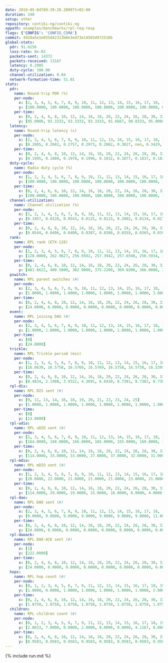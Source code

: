 ```yaml
---
date: 2019-05-04T09:39:28.200971+02:00
duration: 240
setup: other
repository: contiki-ng/contiki-ng
xppath: examples/benchmarks/rpl-req-resp
flags: {'CONFIG': 'CONFIG_CSMA'}
commit: 4928a5e1e035d42313b0e3ed73e14565d972510b
global-stats:
  pdr: 91.6156
  loss-rate: 8e-02
  packets-sent: 14372
  packets-received: 13167
  latency: 0.2905
  duty-cycle: 100.00
  channel-utilization: 0.04
  network-formation-time: 51.01
stats:
  pdr:
    name: Round-trip PDR (%)
    per-node:
      x: [2, 3, 4, 5, 6, 7, 8, 9, 10, 11, 12, 13, 14, 15, 16, 17, 18, 19, 20, 21, 22, 23, 24, 25]
      y: [100.0000, 100.0000, 100.0000, 100.0000, 100.0000, 100.0000, 0.0000, 99.0033, 0.0000, 100.0000, 99.0625, 100.0000, 100.0000, 100.0000, 100.0000, 100.0000, 100.0000, 99.3243, 100.0000, 100.0000, 100.0000, 100.0000, 99.3139, 100.0000]
    per-time:
      x: [0, 2, 4, 6, 8, 10, 12, 14, 16, 18, 20, 22, 24, 26, 28, 30, 32, 34, 36, 38, 40, 42, 44, 46, 48, 50, 52, 54, 56, 58, 60, 62, 64, 66, 68, 70, 72, 74, 76, 78, 80, 82, 84, 86, 88, 90, 92, 94, 96, 98, 100, 102, 104, 106, 108, 110, 112, 114, 116, 118, 120, 122, 124, 126, 128, 130, 132, 134, 136, 138, 140, 142, 144, 146, 148, 150, 152, 154, 156, 158, 160, 162, 164, 166, 168, 170, 172, 174, 176, 178, 180, 182, 184, 186, 188, 190, 192, 194, 196, 198, 200, 202, 204, 206, 208, 210, 212, 214, 216, 218, 220, 222, 224, 226, 228, 230, 232, 234, 236, 238, 240]
      y: [95.0000, 93.3333, 93.3333, 93.3333, 91.6667, 90.8333, 95.0000, 90.0000, 87.5000, 91.6667, 93.3333, 89.1667, 89.1667, 95.0000, 93.3333, 97.5000, 95.0000, 89.1667, 90.0000, 93.3333, 86.6667, 91.6667, 88.3333, 92.5000, 91.6667, 90.0000, 93.3884, 93.2773, 90.9091, 91.6667, 91.5966, 94.1667, 89.1667, 90.8333, 90.9091, 97.5000, 91.5966, 93.3333, 92.5620, 93.3333, 94.1176, 91.6667, 90.9091, 92.4370, 88.3333, 91.6667, 94.1667, 92.5000, 90.0826, 93.3333, 94.1667, 88.3333, 92.4370, 91.6667, 90.0000, 90.8333, 87.5000, 92.5000, 88.3333, 91.6667, 95.0000, 94.2149, 94.1667, 92.4370, 90.9091, 93.3333, 90.8333, 92.5000, 92.5000, 90.8333, 94.1667, 90.8333, 92.5000, 91.6667, 92.5000, 93.3333, 85.0000, 90.8333, 90.0000, 94.1667, 93.3333, 93.3333, 91.6667, 90.8333, 92.5000, 95.7983, 88.4298, 93.3333, 87.5000, 92.5000, 88.3333, 87.5000, 90.8333, 90.8333, 92.5000, 89.1667, 89.1667, 88.3333, 91.6667, 93.3333, 91.6667, 91.6667, 93.3333, 91.6667, 89.1667, 93.3333, 90.0000, 95.0000, 90.8333, 91.6667, 91.6667, 86.6667, 90.0000, 86.6667, 88.3333, 91.6667, 88.3333, 95.8333, 93.3333, 92.3077, null]
  latency:
    name: Round-trip latency (s)
    per-node:
      x: [2, 3, 4, 5, 6, 7, 8, 9, 10, 11, 12, 13, 14, 15, 16, 17, 18, 19, 20, 21, 22, 23, 24, 25]
      y: [0.2805, 0.2682, 0.2757, 0.2973, 0.2862, 0.3027, nan, 0.3429, nan, 0.3050, 0.3129, 0.2977, 0.2857, 0.2917, 0.3040, 0.2772, 0.3012, 0.3025, 0.2726, 0.2797, 0.2692, 0.2796, 0.2800, 0.2800]
    per-time:
      x: [0, 2, 4, 6, 8, 10, 12, 14, 16, 18, 20, 22, 24, 26, 28, 30, 32, 34, 36, 38, 40, 42, 44, 46, 48, 50, 52, 54, 56, 58, 60, 62, 64, 66, 68, 70, 72, 74, 76, 78, 80, 82, 84, 86, 88, 90, 92, 94, 96, 98, 100, 102, 104, 106, 108, 110, 112, 114, 116, 118, 120, 122, 124, 126, 128, 130, 132, 134, 136, 138, 140, 142, 144, 146, 148, 150, 152, 154, 156, 158, 160, 162, 164, 166, 168, 170, 172, 174, 176, 178, 180, 182, 184, 186, 188, 190, 192, 194, 196, 198, 200, 202, 204, 206, 208, 210, 212, 214, 216, 218, 220, 222, 224, 226, 228, 230, 232, 234, 236, 238, 240]
      y: [0.1995, 0.1880, 0.1978, 0.1996, 0.1932, 0.1877, 0.1837, 0.1836, 0.1740, 0.1905, 0.1831, 0.2040, 0.1848, 0.1823, 0.2021, 0.1850, 0.1894, 0.1913, 0.1865, 0.1890, 0.1932, 0.1855, 0.1828, 0.1919, 0.1828, 0.1946, 0.1911, 0.1831, 0.1858, 0.1821, 0.1797, 0.1845, 0.1878, 0.1803, 0.1884, 0.1957, 0.1829, 0.1887, 0.1827, 0.1868, 0.1828, 0.1817, 0.1859, 0.1823, 0.1840, 0.1892, 0.1874, 0.1889, 0.1894, 0.1848, 0.1879, 0.1772, 0.1895, 0.1993, 0.1942, 0.1962, 0.1860, 0.1938, 0.1933, 0.1983, 0.1917, 0.1941, 0.1872, 0.1937, 0.1942, 0.3259, 0.3532, 0.3309, 0.3404, 0.2595, 0.3008, 0.2900, 0.3206, 0.3678, 0.2916, 0.2758, 0.2241, 0.2512, 0.2336, 0.2184, 0.2075, 0.1988, 0.1816, 0.1893, 0.1961, 0.1855, 0.1855, 0.1957, 0.1812, 0.1905, 0.1821, 0.1866, 0.1776, 0.1935, 0.1905, 0.1840, 0.1886, 0.1987, 0.1844, 0.1893, 0.1891, 0.1915, 0.1880, 0.1906, 0.1840, 0.7164, 1.0647, 1.0404, 0.9997, 0.9948, 1.0015, 0.9657, 0.9312, 0.9095, 0.8473, 0.8944, 0.8107, 0.8701, 0.7915, 0.8536, null]
  duty-cycle:
    name: Radio duty cycle (%)
    per-node:
      x: [1, 2, 3, 4, 5, 6, 7, 8, 9, 10, 11, 12, 13, 14, 15, 16, 17, 18, 19, 20, 21, 22, 23, 24, 25]
      y: [100.0000, 100.0000, 100.0000, 100.0000, 100.0000, 100.0000, 100.0000, 100.0000, 100.0000, 100.0000, 100.0000, 100.0000, 100.0000, 100.0000, 100.0000, 100.0000, 100.0000, 100.0000, 100.0000, 100.0000, 100.0000, 100.0000, 100.0000, 100.0000, 100.0000]
    per-time:
      x: [0, 2, 4, 6, 8, 10, 12, 14, 16, 18, 20, 22, 24, 26, 28, 30, 32, 34, 36, 38, 40, 42, 44, 46, 48, 50, 52, 54, 56, 58, 60, 62, 64, 66, 68, 70, 72, 74, 76, 78, 80, 82, 84, 86, 88, 90, 92, 94, 96, 98, 100, 102, 104, 106, 108, 110, 112, 114, 116, 118, 120, 122, 124, 126, 128, 130, 132, 134, 136, 138, 140, 142, 144, 146, 148, 150, 152, 154, 156, 158, 160, 162, 164, 166, 168, 170, 172, 174, 176, 178, 180, 182, 184, 186, 188, 190, 192, 194, 196, 198, 200, 202, 204, 206, 208, 210, 212, 214, 216, 218, 220, 222, 224, 226, 228, 230, 232, 234, 236, 238]
      y: [100.0000, 100.0000, 100.0000, 100.0000, 100.0000, 100.0000, 100.0000, 100.0000, 100.0000, 100.0000, 100.0000, 100.0000, 100.0000, 100.0000, 100.0000, 100.0000, 100.0000, 100.0000, 100.0000, 100.0000, 100.0000, 100.0000, 100.0000, 100.0000, 100.0000, 100.0000, 100.0000, 100.0000, 100.0000, 100.0000, 100.0000, 100.0000, 100.0000, 100.0000, 100.0000, 100.0000, 100.0000, 100.0000, 100.0000, 100.0000, 100.0000, 100.0000, 100.0000, 100.0000, 100.0000, 100.0000, 100.0000, 100.0000, 100.0000, 100.0000, 100.0000, 100.0000, 100.0000, 100.0000, 100.0000, 100.0000, 100.0000, 100.0000, 100.0000, 100.0000, 100.0000, 100.0000, 100.0000, 100.0000, 100.0000, 100.0000, 100.0000, 100.0000, 100.0000, 100.0000, 100.0000, 100.0000, 100.0000, 100.0000, 100.0000, 100.0000, 100.0000, 100.0000, 100.0000, 100.0000, 100.0000, 100.0000, 100.0000, 100.0000, 100.0000, 100.0000, 100.0000, 100.0000, 100.0000, 100.0000, 100.0000, 100.0000, 100.0000, 100.0000, 100.0000, 100.0000, 100.0000, 100.0000, 100.0000, 100.0000, 100.0000, 100.0000, 100.0000, 100.0000, 100.0000, 100.0000, 100.0000, 100.0000, 100.0000, 100.0000, 100.0000, 100.0000, 100.0000, 100.0000, 100.0000, 100.0000, 100.0000, 100.0000, 100.0000, 100.0000]
  channel-utilization:
    name: Channel utilization (%)
    per-node:
      x: [1, 2, 3, 4, 5, 6, 7, 8, 9, 10, 11, 12, 13, 14, 15, 16, 17, 18, 19, 20, 21, 22, 23, 24, 25]
      y: [0.1957, 0.0128, 0.0543, 0.0125, 0.0123, 0.2002, 0.0134, 0.0278, 0.0137, 0.0364, 0.0143, 0.0410, 0.0142, 0.0143, 0.0171, 0.0227, 0.0139, 0.1214, 0.0215, 0.0137, 0.0141, 0.0142, 0.0144, 0.0136, 0.0139]
    per-time:
      x: [0, 2, 4, 6, 8, 10, 12, 14, 16, 18, 20, 22, 24, 26, 28, 30, 32, 34, 36, 38, 40, 42, 44, 46, 48, 50, 52, 54, 56, 58, 60, 62, 64, 66, 68, 70, 72, 74, 76, 78, 80, 82, 84, 86, 88, 90, 92, 94, 96, 98, 100, 102, 104, 106, 108, 110, 112, 114, 116, 118, 120, 122, 124, 126, 128, 130, 132, 134, 136, 138, 140, 142, 144, 146, 148, 150, 152, 154, 156, 158, 160, 162, 164, 166, 168, 170, 172, 174, 176, 178, 180, 182, 184, 186, 188, 190, 192, 194, 196, 198, 200, 202, 204, 206, 208, 210, 212, 214, 216, 218, 220, 222, 224, 226, 228, 230, 232, 234, 236, 238]
      y: [0.0544, 0.0406, 0.0400, 0.0387, 0.0380, 0.0359, 0.0365, 0.0391, 0.0335, 0.0326, 0.0365, 0.0368, 0.0356, 0.0359, 0.0455, 0.0372, 0.0379, 0.0360, 0.0346, 0.0367, 0.0348, 0.0367, 0.0358, 0.0337, 0.0389, 0.0348, 0.0369, 0.0374, 0.0402, 0.0369, 0.0381, 0.0355, 0.0379, 0.0340, 0.0356, 0.0389, 0.0377, 0.0368, 0.0359, 0.0369, 0.0360, 0.0363, 0.0369, 0.0426, 0.0345, 0.0361, 0.0364, 0.0367, 0.0359, 0.0370, 0.0389, 0.0340, 0.0360, 0.0372, 0.0404, 0.0380, 0.0362, 0.0432, 0.0383, 0.0371, 0.0405, 0.0385, 0.0359, 0.0389, 0.0366, 0.0398, 0.0369, 0.0381, 0.0378, 0.0412, 0.0389, 0.0391, 0.0381, 0.0395, 0.0369, 0.0358, 0.0367, 0.0384, 0.0366, 0.0367, 0.0390, 0.0389, 0.0358, 0.0379, 0.0389, 0.0426, 0.0421, 0.0412, 0.0339, 0.0360, 0.0378, 0.0368, 0.0354, 0.0356, 0.0411, 0.0372, 0.0383, 0.0380, 0.0391, 0.0395, 0.0432, 0.0378, 0.0383, 0.0368, 0.0355, 0.0368, 0.0325, 0.0375, 0.0362, 0.0368, 0.0337, 0.0428, 0.0368, 0.0375, 0.0405, 0.0381, 0.0380, 0.0383, 0.0408, 0.0405]
  rank:
    name: RPL rank (ETX-128)
    per-node:
      x: [1, 2, 3, 4, 5, 6, 7, 8, 9, 10, 11, 12, 13, 14, 15, 16, 17, 18, 19, 20, 21, 22, 23, 24, 25]
      y: [128.0000, 262.9627, 256.9502, 257.3942, 257.6598, 256.5934, 385.1950, 257.5809, 387.0288, 258.1577, 387.1162, 264.7261, 386.6390, 389.0496, 386.6805, 386.6473, 387.7054, 389.2988, 396.9046, 515.7490, 516.0041, 518.3786, 518.8589, 520.4691, 516.2075]
    per-time:
      x: [0, 2, 4, 6, 8, 10, 12, 14, 16, 18, 20, 22, 24, 26, 28, 30, 32, 34, 36, 38, 40, 42, 44, 46, 48, 50, 52, 54, 56, 58, 60, 62, 64, 66, 68, 70, 72, 74, 76, 78, 80, 82, 84, 86, 88, 90, 92, 94, 96, 98, 100, 102, 104, 106, 108, 110, 112, 114, 116, 118, 120, 122, 124, 126, 128, 130, 132, 134, 136, 138, 140, 142, 144, 146, 148, 150, 152, 154, 156, 158, 160, 162, 164, 166, 168, 170, 172, 174, 176, 178, 180, 182, 184, 186, 188, 190, 192, 194, 196, 198, 200, 202, 204, 206, 208, 210, 212, 214, 216, 218, 220, 222, 224, 226, 228, 230, 232, 234, 236, 238]
      y: [481.6622, 400.5800, 382.9000, 375.2200, 369.0200, 366.0000, 365.1200, 366.6200, 365.6800, 365.1400, 365.0600, 374.8800, 371.8200, 369.1600, 365.7000, 366.9200, 365.7200, 365.3000, 364.9200, 364.8200, 364.2800, 364.8400, 364.6400, 364.2800, 364.8400, 364.4400, 364.9000, 364.5600, 364.8400, 364.6600, 365.0000, 364.7800, 364.7400, 365.0800, 365.7800, 365.0800, 365.3800, 364.7200, 365.4800, 365.5600, 363.9600, 364.2200, 364.2800, 364.8600, 364.4000, 365.1200, 364.5200, 364.4600, 364.4000, 364.1400, 364.2000, 365.2000, 364.5400, 364.7000, 364.9200, 364.7800, 364.0600, 364.3400, 364.0000, 366.6800, 367.3000, 367.1600, 367.5400, 366.7200, 369.8235, 373.7115, 367.2800, 366.2400, 365.7000, 366.0200, 367.9608, 366.5000, 366.1600, 365.1200, 364.6000, 364.8200, 364.9400, 366.0800, 366.7400, 366.4600, 366.4800, 366.7600, 368.9412, 365.8200, 365.3800, 365.3800, 365.3600, 364.9000, 364.9400, 364.6800, 364.8200, 364.6200, 364.7000, 364.3800, 365.3400, 365.8600, 366.3600, 367.2600, 368.1200, 369.7059, 367.3269, 367.5000, 367.0800, 366.2600, 364.8400, 364.9800, 364.6200, 365.4800, 365.2200, 364.2400, 364.8800, 365.5600, 366.1800, 366.1800, 366.7600, 365.7059, 364.3600, 364.4200, 365.2200, 365.7600]
  pswitch:
    name: RPL parent switches (#)
    per-node:
      x: [2, 3, 4, 5, 6, 7, 8, 9, 10, 11, 12, 13, 14, 15, 16, 17, 18, 19, 20, 21, 22, 23, 24, 25]
      y: [1.0000, 1.0000, 1.0000, 1.0000, 1.0000, 1.0000, 1.0000, 3.0000, 1.0000, 1.0000, 1.0000, 1.0000, 2.0000, 1.0000, 1.0000, 1.0000, 1.0000, 1.0000, 3.0000, 1.0000, 3.0000, 1.0000, 3.0000, 1.0000]
    per-time:
      x: [0, 2, 4, 6, 8, 10, 12, 14, 16, 18, 20, 22, 24, 26, 28, 30, 32, 34, 36, 38, 40, 42, 44, 46, 48, 50, 52, 54, 56, 58, 60, 62, 64, 66, 68, 70, 72, 74, 76, 78, 80, 82, 84, 86, 88, 90, 92, 94, 96, 98, 100, 102, 104, 106, 108, 110, 112, 114, 116, 118, 120, 122, 124, 126, 128, 130, 132, 134, 136, 138, 140, 142, 144, 146, 148, 150, 152, 154, 156, 158, 160, 162, 164, 166, 168, 170, 172, 174, 176, 178, 180, 182, 184, 186, 188, 190, 192, 194, 196, 198, 200, 202, 204, 206, 208, 210, 212, 214, 216, 218, 220, 222, 224, 226, 228, 230]
      y: [24.0000, 0.0000, 0.0000, 0.0000, 0.0000, 0.0000, 0.0000, 0.0000, 0.0000, 0.0000, 0.0000, 0.0000, 0.0000, 0.0000, 0.0000, 0.0000, 0.0000, 0.0000, 0.0000, 0.0000, 0.0000, 0.0000, 0.0000, 0.0000, 0.0000, 0.0000, 0.0000, 0.0000, 0.0000, 0.0000, 0.0000, 0.0000, 0.0000, 0.0000, 0.0000, 0.0000, 0.0000, 0.0000, 0.0000, 0.0000, 0.0000, 0.0000, 0.0000, 0.0000, 0.0000, 0.0000, 0.0000, 0.0000, 0.0000, 0.0000, 0.0000, 0.0000, 0.0000, 0.0000, 0.0000, 0.0000, 0.0000, 0.0000, 0.0000, 0.0000, 0.0000, 0.0000, 0.0000, 0.0000, 1.0000, 2.0000, 0.0000, 0.0000, 0.0000, 0.0000, 1.0000, 0.0000, 0.0000, 0.0000, 0.0000, 0.0000, 0.0000, 0.0000, 0.0000, 0.0000, 0.0000, 0.0000, 1.0000, 0.0000, 0.0000, 0.0000, 0.0000, 0.0000, 0.0000, 0.0000, 0.0000, 0.0000, 0.0000, 0.0000, 0.0000, 0.0000, 0.0000, 0.0000, 0.0000, 1.0000, 2.0000, 0.0000, 0.0000, 0.0000, 0.0000, 0.0000, 0.0000, 0.0000, 0.0000, 0.0000, 0.0000, 0.0000, 0.0000, 0.0000, 0.0000, 1.0000]
  event:
    name: RPL joining DAG (#)
    per-node:
      x: [2, 3, 4, 5, 6, 7, 8, 9, 10, 11, 12, 13, 14, 15, 16, 17, 18, 19, 20, 21, 22, 23, 24, 25]
      y: [1.0000, 1.0000, 1.0000, 1.0000, 1.0000, 1.0000, 1.0000, 1.0000, 1.0000, 1.0000, 1.0000, 1.0000, 1.0000, 1.0000, 1.0000, 1.0000, 1.0000, 1.0000, 1.0000, 1.0000, 1.0000, 1.0000, 1.0000, 1.0000]
    per-time:
      x: [0]
      y: [24.0000]
  trickle:
    name: RPL Trickle period (min)
    per-node:
      x: [1, 2, 3, 4, 5, 6, 7, 8, 9, 10, 11, 12, 13, 14, 15, 16, 17, 18, 19, 20, 21, 22, 23, 24, 25]
      y: [16.6639, 16.5758, 16.5769, 16.5769, 16.5758, 16.5758, 16.5395, 16.5758, 16.5472, 16.5758, 16.5395, 16.5758, 16.5304, 16.5434, 16.5395, 16.5304, 16.5395, 16.5304, 16.5304, 16.5377, 16.5299, 16.5377, 16.5253, 16.5332, 16.5299]
    per-time:
      x: [0, 2, 4, 6, 8, 10, 12, 14, 16, 18, 20, 22, 24, 26, 28, 30, 32, 34, 36, 38, 40, 42, 44, 46, 48, 50, 52, 54, 56, 58, 60, 62, 64, 66, 68, 70, 72, 74, 76, 78, 80, 82, 84, 86, 88, 90, 92, 94, 96, 98, 100, 102, 104, 106, 108, 110, 112, 114, 116, 118, 120, 122, 124, 126, 128, 130, 132, 134, 136, 138, 140, 142, 144, 146, 148, 150, 152, 154, 156, 158, 160, 162, 164, 166, 168, 170, 172, 174, 176, 178, 180, 182, 184, 186, 188, 190, 192, 194, 196, 198, 200, 202, 204, 206, 208, 210, 212, 214, 216, 218, 220, 222, 224, 226, 228, 230, 232, 234, 236, 238]
      y: [0.4834, 2.1408, 3.9322, 4.3691, 6.6410, 8.7381, 8.7381, 8.7381, 10.3110, 17.4763, 17.4763, 17.4763, 17.4763, 17.4763, 17.4763, 17.4763, 17.4763, 17.4763, 17.4763, 17.4763, 17.4763, 17.4763, 17.4763, 17.4763, 17.4763, 17.4763, 17.4763, 17.4763, 17.4763, 17.4763, 17.4763, 17.4763, 17.4763, 17.4763, 17.4763, 17.4763, 17.4763, 17.4763, 17.4763, 17.4763, 17.4763, 17.4763, 17.4763, 17.4763, 17.4763, 17.4763, 17.4763, 17.4763, 17.4763, 17.4763, 17.4763, 17.4763, 17.4763, 17.4763, 17.4763, 17.4763, 17.4763, 17.4763, 17.4763, 17.4763, 17.4763, 17.4763, 17.4763, 17.4763, 17.4763, 17.4763, 17.4763, 17.4763, 17.4763, 17.4763, 17.4763, 17.4763, 17.4763, 17.4763, 17.4763, 17.4763, 17.4763, 17.4763, 17.4763, 17.4763, 17.4763, 17.4763, 17.4763, 17.4763, 17.4763, 17.4763, 17.4763, 17.4763, 17.4763, 17.4763, 17.4763, 17.4763, 17.4763, 17.4763, 17.4763, 17.4763, 17.4763, 17.4763, 17.4763, 17.4763, 17.4763, 17.4763, 17.4763, 17.4763, 17.4763, 17.4763, 17.4763, 17.4763, 17.4763, 17.4763, 17.4763, 17.4763, 17.4763, 17.4763, 17.4763, 17.4763, 17.4763, 17.4763, 17.4763, 17.4763]
  rpl-dis:
    name: RPL DIS sent (#)
    per-node:
      x: [9, 11, 13, 14, 16, 18, 19, 20, 21, 22, 23, 24, 25]
      y: [1.0000, 1.0000, 1.0000, 1.0000, 1.0000, 1.0000, 1.0000, 1.0000, 1.0000, 1.0000, 1.0000, 1.0000, 1.0000]
    per-time:
      x: [0]
      y: [13.0000]
  rpl-udio:
    name: RPL uDIO sent (#)
    per-node:
      x: [2, 3, 4, 5, 6, 7, 8, 9, 10, 11, 12, 13, 14, 15, 16, 17, 18, 19, 20, 21, 22, 23, 24, 25]
      y: [164.0000, 168.0000, 166.0000, 165.0000, 155.0000, 169.0000, 163.0000, 165.0000, 166.0000, 169.0000, 167.0000, 164.0000, 169.0000, 168.0000, 166.0000, 166.0000, 149.0000, 166.0000, 168.0000, 164.0000, 169.0000, 164.0000, 161.0000, 163.0000]
    per-time:
      x: [0, 2, 4, 6, 8, 10, 12, 14, 16, 18, 20, 22, 24, 26, 28, 30, 32, 34, 36, 38, 40, 42, 44, 46, 48, 50, 52, 54, 56, 58, 60, 62, 64, 66, 68, 70, 72, 74, 76, 78, 80, 82, 84, 86, 88, 90, 92, 94, 96, 98, 100, 102, 104, 106, 108, 110, 112, 114, 116, 118, 120, 122, 124, 126, 128, 130, 132, 134, 136, 138, 140, 142, 144, 146, 148, 150, 152, 154, 156, 158, 160, 162, 164, 166, 168, 170, 172, 174, 176, 178, 180, 182, 184, 186, 188, 190, 192, 194, 196, 198, 200, 202, 204, 206, 208, 210, 212, 214, 216, 218, 220, 222, 224, 226, 228, 230, 232, 234, 236, 238, 240]
      y: [114.0000, 33.0000, 33.0000, 27.0000, 37.0000, 32.0000, 31.0000, 33.0000, 32.0000, 28.0000, 36.0000, 31.0000, 32.0000, 33.0000, 32.0000, 33.0000, 32.0000, 32.0000, 32.0000, 31.0000, 28.0000, 34.0000, 32.0000, 31.0000, 36.0000, 35.0000, 26.0000, 33.0000, 30.0000, 33.0000, 30.0000, 33.0000, 37.0000, 28.0000, 32.0000, 32.0000, 32.0000, 35.0000, 31.0000, 30.0000, 35.0000, 31.0000, 35.0000, 31.0000, 31.0000, 34.0000, 34.0000, 28.0000, 33.0000, 32.0000, 35.0000, 32.0000, 29.0000, 32.0000, 32.0000, 34.0000, 31.0000, 34.0000, 32.0000, 33.0000, 32.0000, 32.0000, 30.0000, 34.0000, 33.0000, 30.0000, 31.0000, 33.0000, 34.0000, 31.0000, 32.0000, 34.0000, 35.0000, 28.0000, 31.0000, 30.0000, 31.0000, 33.0000, 32.0000, 32.0000, 28.0000, 39.0000, 28.0000, 33.0000, 37.0000, 26.0000, 36.0000, 33.0000, 28.0000, 28.0000, 36.0000, 31.0000, 32.0000, 33.0000, 32.0000, 34.0000, 35.0000, 33.0000, 29.0000, 38.0000, 34.0000, 34.0000, 33.0000, 33.0000, 27.0000, 31.0000, 36.0000, 32.0000, 34.0000, 32.0000, 33.0000, 31.0000, 32.0000, 32.0000, 32.0000, 29.0000, 36.0000, 35.0000, 30.0000, 33.0000, 8.0000]
  rpl-mdio:
    name: RPL mDIO sent (#)
    per-node:
      x: [1, 2, 3, 4, 5, 6, 7, 8, 9, 10, 11, 12, 13, 14, 15, 16, 17, 18, 19, 20, 21, 22, 23, 24, 25]
      y: [20.0000, 22.0000, 21.0000, 21.0000, 21.0000, 23.0000, 21.0000, 21.0000, 21.0000, 22.0000, 21.0000, 22.0000, 22.0000, 21.0000, 21.0000, 21.0000, 22.0000, 21.0000, 20.0000, 20.0000, 21.0000, 20.0000, 21.0000, 20.0000, 21.0000]
    per-time:
      x: [0, 2, 4, 6, 8, 10, 12, 14, 16, 18, 20, 22, 24, 26, 28, 30, 32, 34, 36, 38, 40, 42, 44, 46, 48, 50, 52, 54, 56, 58, 60, 62, 64, 66, 68, 70, 72, 74, 76, 78, 80, 82, 84, 86, 88, 90, 92, 94, 96, 98, 100, 102, 104, 106, 108, 110, 112, 114, 116, 118, 120, 122, 124, 126, 128, 130, 132, 134, 136, 138, 140, 142, 144, 146, 148, 150, 152, 154, 156, 158, 160, 162, 164, 166, 168, 170, 172, 174, 176, 178, 180, 182, 184, 186, 188, 190, 192, 194, 196, 198, 200, 202, 204, 206, 208, 210, 212, 214, 216, 218, 220, 222, 224, 226, 228, 230, 232, 234, 236, 238, 240]
      y: [114.0000, 29.0000, 19.0000, 15.0000, 10.0000, 0.0000, 4.0000, 9.0000, 12.0000, 0.0000, 0.0000, 0.0000, 0.0000, 4.0000, 6.0000, 3.0000, 5.0000, 7.0000, 0.0000, 0.0000, 0.0000, 0.0000, 7.0000, 4.0000, 4.0000, 8.0000, 2.0000, 0.0000, 0.0000, 0.0000, 1.0000, 8.0000, 6.0000, 5.0000, 5.0000, 0.0000, 0.0000, 0.0000, 0.0000, 4.0000, 3.0000, 6.0000, 10.0000, 2.0000, 0.0000, 0.0000, 0.0000, 0.0000, 5.0000, 4.0000, 8.0000, 6.0000, 2.0000, 0.0000, 0.0000, 0.0000, 0.0000, 8.0000, 3.0000, 5.0000, 8.0000, 1.0000, 0.0000, 0.0000, 0.0000, 2.0000, 9.0000, 6.0000, 5.0000, 3.0000, 0.0000, 0.0000, 0.0000, 0.0000, 3.0000, 6.0000, 6.0000, 8.0000, 2.0000, 0.0000, 0.0000, 0.0000, 0.0000, 6.0000, 8.0000, 5.0000, 6.0000, 0.0000, 0.0000, 0.0000, 0.0000, 0.0000, 2.0000, 6.0000, 7.0000, 10.0000, 0.0000, 0.0000, 0.0000, 0.0000, 3.0000, 3.0000, 9.0000, 3.0000, 7.0000, 0.0000, 0.0000, 0.0000, 0.0000, 4.0000, 7.0000, 7.0000, 3.0000, 4.0000, 0.0000, 0.0000, 0.0000, 0.0000, 6.0000, 6.0000, 3.0000]
  rpl-dao:
    name: RPL DAO sent (#)
    per-node:
      x: [2, 3, 4, 5, 6, 7, 8, 9, 10, 11, 12, 13, 14, 15, 16, 17, 18, 19, 20, 21, 22, 23, 24, 25]
      y: [9.0000, 9.0000, 9.0000, 9.0000, 9.0000, 9.0000, 9.0000, 11.0000, 9.0000, 9.0000, 9.0000, 9.0000, 10.0000, 9.0000, 9.0000, 9.0000, 9.0000, 9.0000, 10.0000, 9.0000, 10.0000, 9.0000, 10.0000, 9.0000]
    per-time:
      x: [0, 2, 4, 6, 8, 10, 12, 14, 16, 18, 20, 22, 24, 26, 28, 30, 32, 34, 36, 38, 40, 42, 44, 46, 48, 50, 52, 54, 56, 58, 60, 62, 64, 66, 68, 70, 72, 74, 76, 78, 80, 82, 84, 86, 88, 90, 92, 94, 96, 98, 100, 102, 104, 106, 108, 110, 112, 114, 116, 118, 120, 122, 124, 126, 128, 130, 132, 134, 136, 138, 140, 142, 144, 146, 148, 150, 152, 154, 156, 158, 160, 162, 164, 166, 168, 170, 172, 174, 176, 178, 180, 182, 184, 186, 188, 190, 192, 194, 196, 198, 200, 202, 204, 206, 208, 210, 212, 214, 216, 218, 220, 222, 224, 226, 228, 230]
      y: [24.0000, 0.0000, 0.0000, 0.0000, 0.0000, 0.0000, 0.0000, 0.0000, 0.0000, 0.0000, 0.0000, 0.0000, 0.0000, 0.0000, 24.0000, 0.0000, 0.0000, 0.0000, 0.0000, 0.0000, 0.0000, 0.0000, 0.0000, 0.0000, 0.0000, 0.0000, 0.0000, 0.0000, 21.0000, 3.0000, 0.0000, 0.0000, 0.0000, 0.0000, 0.0000, 0.0000, 0.0000, 0.0000, 0.0000, 0.0000, 0.0000, 0.0000, 10.0000, 14.0000, 0.0000, 0.0000, 0.0000, 0.0000, 0.0000, 0.0000, 0.0000, 0.0000, 0.0000, 0.0000, 0.0000, 0.0000, 6.0000, 17.0000, 1.0000, 0.0000, 0.0000, 0.0000, 0.0000, 0.0000, 1.0000, 2.0000, 0.0000, 0.0000, 0.0000, 0.0000, 3.0000, 16.0000, 3.0000, 0.0000, 0.0000, 0.0000, 0.0000, 0.0000, 0.0000, 2.0000, 0.0000, 0.0000, 1.0000, 0.0000, 1.0000, 12.0000, 9.0000, 0.0000, 0.0000, 0.0000, 0.0000, 0.0000, 0.0000, 0.0000, 1.0000, 0.0000, 1.0000, 0.0000, 1.0000, 9.0000, 15.0000, 0.0000, 0.0000, 0.0000, 0.0000, 0.0000, 0.0000, 0.0000, 0.0000, 0.0000, 0.0000, 1.0000, 1.0000, 1.0000, 20.0000, 2.0000]
  rpl-daoack:
    name: RPL DAO-ACK sent (#)
    per-node:
      x: [1]
      y: [222.0000]
    per-time:
      x: [0, 2, 4, 6, 8, 10, 12, 14, 16, 18, 20, 22, 24, 26, 28, 30, 32, 34, 36, 38, 40, 42, 44, 46, 48, 50, 52, 54, 56, 58, 60, 62, 64, 66, 68, 70, 72, 74, 76, 78, 80, 82, 84, 86, 88, 90, 92, 94, 96, 98, 100, 102, 104, 106, 108, 110, 112, 114, 116, 118, 120, 122, 124, 126, 128, 130, 132, 134, 136, 138, 140, 142, 144, 146, 148, 150, 152, 154, 156, 158, 160, 162, 164, 166, 168, 170, 172, 174, 176, 178, 180, 182, 184, 186, 188, 190, 192, 194, 196, 198, 200, 202, 204, 206, 208, 210, 212, 214, 216, 218, 220, 222, 224, 226, 228, 230]
      y: [24.0000, 0.0000, 0.0000, 0.0000, 0.0000, 0.0000, 0.0000, 0.0000, 0.0000, 0.0000, 0.0000, 0.0000, 0.0000, 0.0000, 24.0000, 0.0000, 0.0000, 0.0000, 0.0000, 0.0000, 0.0000, 0.0000, 0.0000, 0.0000, 0.0000, 0.0000, 0.0000, 0.0000, 21.0000, 3.0000, 0.0000, 0.0000, 0.0000, 0.0000, 0.0000, 0.0000, 0.0000, 0.0000, 0.0000, 0.0000, 0.0000, 0.0000, 10.0000, 14.0000, 0.0000, 0.0000, 0.0000, 0.0000, 0.0000, 0.0000, 0.0000, 0.0000, 0.0000, 0.0000, 0.0000, 0.0000, 6.0000, 17.0000, 1.0000, 0.0000, 0.0000, 0.0000, 0.0000, 0.0000, 1.0000, 2.0000, 0.0000, 0.0000, 0.0000, 0.0000, 3.0000, 16.0000, 3.0000, 0.0000, 0.0000, 0.0000, 0.0000, 0.0000, 0.0000, 2.0000, 0.0000, 0.0000, 1.0000, 0.0000, 1.0000, 12.0000, 9.0000, 0.0000, 0.0000, 0.0000, 0.0000, 0.0000, 0.0000, 0.0000, 1.0000, 0.0000, 1.0000, 0.0000, 1.0000, 9.0000, 15.0000, 0.0000, 0.0000, 0.0000, 0.0000, 0.0000, 0.0000, 0.0000, 0.0000, 0.0000, 0.0000, 1.0000, 1.0000, 1.0000, 20.0000, 2.0000]
  hops:
    name: RPL hop count (#)
    per-node:
      x: [0, 1, 2, 3, 4, 5, 6, 7, 9, 11, 12, 13, 14, 15, 16, 17, 18, 19, 20, 21, 22, 23, 24, 25]
      y: [1.0000, 0.0000, 1.0000, 1.0000, 1.0000, 1.0000, 1.0000, 2.0000, 2.0000, 2.0000, 1.0000, 2.0000, 2.0000, 2.0000, 2.0000, 2.0000, 2.0000, 2.0000, 3.0000, 3.0000, 3.0000, 3.0000, 3.0000, 3.0000]
    per-time:
      x: [0, 2, 4, 6, 8, 10, 12, 14, 16, 18, 20, 22, 24, 26, 28, 30, 32, 34, 36, 38, 40, 42, 44, 46, 48, 50, 52, 54, 56, 58, 60, 62, 64, 66, 68, 70, 72, 74, 76, 78, 80, 82, 84, 86, 88, 90, 92, 94, 96, 98, 100, 102, 104, 106, 108, 110, 112, 114, 116, 118, 120, 122, 124, 126, 128, 130, 132, 134, 136, 138, 140, 142, 144, 146, 148, 150, 152, 154, 156, 158, 160, 162, 164, 166, 168, 170, 172, 174, 176, 178, 180, 182, 184, 186, 188, 190, 192, 194, 196, 198, 200, 202, 204, 206, 208, 210, 212, 214, 216, 218, 220, 222, 224, 226, 228, 230, 232, 234, 236, 238]
      y: [1.8750, 1.8750, 1.8750, 1.8750, 1.8750, 1.8750, 1.8750, 1.8750, 1.8750, 1.8750, 1.8750, 1.8750, 1.8750, 1.8750, 1.8750, 1.8750, 1.8750, 1.8750, 1.8750, 1.8750, 1.8750, 1.8750, 1.8750, 1.8750, 1.8750, 1.8750, 1.8750, 1.8750, 1.8750, 1.8750, 1.8750, 1.8750, 1.8750, 1.8750, 1.8750, 1.8750, 1.8750, 1.8750, 1.8750, 1.8750, 1.8750, 1.8750, 1.8750, 1.8750, 1.8750, 1.8750, 1.8750, 1.8750, 1.8750, 1.8750, 1.8750, 1.8750, 1.8750, 1.8750, 1.8750, 1.8750, 1.8750, 1.8750, 1.8750, 1.8750, 1.8750, 1.8750, 1.8750, 1.8750, 1.8750, 1.8750, 1.8750, 1.8750, 1.8750, 1.8750, 1.8750, 1.8750, 1.8750, 1.8750, 1.8750, 1.8750, 1.8750, 1.8750, 1.8750, 1.8750, 1.8750, 1.8750, 1.8750, 1.8750, 1.8750, 1.8750, 1.8750, 1.8750, 1.8750, 1.8750, 1.8750, 1.8750, 1.8750, 1.8750, 1.8750, 1.8750, 1.8750, 1.8750, 1.8750, 1.8750, 1.8750, 1.8750, 1.8750, 1.8750, 1.8750, 1.8750, 1.8750, 1.8750, 1.8750, 1.8750, 1.8750, 1.8750, 1.8750, 1.8750, 1.8750, 1.8750, 1.8750, 1.8750, 1.8750, 1.8750]
  children:
    name: RPL children count (#)
    per-node:
      x: [0, 1, 2, 3, 4, 5, 6, 7, 9, 11, 12, 13, 14, 15, 16, 17, 18, 19, 20, 21, 22, 23, 24, 25]
      y: [2.8833, 7.0000, 0.0000, 2.0000, 0.0000, 0.0000, 4.1167, 0.0000, 0.0000, 0.0000, 1.0000, 0.0000, 0.0000, 0.1458, 0.4167, 0.0000, 5.1000, 0.3375, 0.0000, 0.0000, 0.0000, 0.0000, 0.0000, 0.0000]
    per-time:
      x: [0, 2, 4, 6, 8, 10, 12, 14, 16, 18, 20, 22, 24, 26, 28, 30, 32, 34, 36, 38, 40, 42, 44, 46, 48, 50, 52, 54, 56, 58, 60, 62, 64, 66, 68, 70, 72, 74, 76, 78, 80, 82, 84, 86, 88, 90, 92, 94, 96, 98, 100, 102, 104, 106, 108, 110, 112, 114, 116, 118, 120, 122, 124, 126, 128, 130, 132, 134, 136, 138, 140, 142, 144, 146, 148, 150, 152, 154, 156, 158, 160, 162, 164, 166, 168, 170, 172, 174, 176, 178, 180, 182, 184, 186, 188, 190, 192, 194, 196, 198, 200, 202, 204, 206, 208, 210, 212, 214, 216, 218, 220, 222, 224, 226, 228, 230, 232, 234, 236, 238]
      y: [0.9583, 0.9583, 0.9583, 0.9583, 0.9583, 0.9583, 0.9583, 0.9583, 0.9583, 0.9583, 0.9583, 0.9583, 0.9583, 0.9583, 0.9583, 0.9583, 0.9583, 0.9583, 0.9583, 0.9583, 0.9583, 0.9583, 0.9583, 0.9583, 0.9583, 0.9583, 0.9583, 0.9583, 0.9583, 0.9583, 0.9583, 0.9583, 0.9583, 0.9583, 0.9583, 0.9583, 0.9583, 0.9583, 0.9583, 0.9583, 0.9583, 0.9583, 0.9583, 0.9583, 0.9583, 0.9583, 0.9583, 0.9583, 0.9583, 0.9583, 0.9583, 0.9583, 0.9583, 0.9583, 0.9583, 0.9583, 0.9583, 0.9583, 0.9583, 0.9583, 0.9583, 0.9583, 0.9583, 0.9583, 0.9583, 0.9583, 0.9583, 0.9583, 0.9583, 0.9583, 0.9583, 0.9583, 0.9583, 0.9583, 0.9583, 0.9583, 0.9583, 0.9583, 0.9583, 0.9583, 0.9583, 0.9583, 0.9583, 0.9583, 0.9583, 0.9583, 0.9583, 0.9583, 0.9583, 0.9583, 0.9583, 0.9583, 0.9583, 0.9583, 0.9583, 0.9583, 0.9583, 0.9583, 0.9583, 0.9583, 0.9583, 0.9583, 0.9583, 0.9583, 0.9583, 0.9583, 0.9583, 0.9583, 0.9583, 0.9583, 0.9583, 0.9583, 0.9583, 0.9583, 0.9583, 0.9583, 0.9583, 0.9583, 0.9583, 0.9583]
---
```


{% include run.md %}
